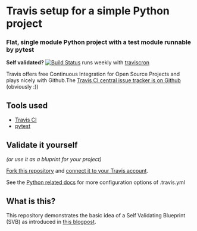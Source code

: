 # Travis setup for a simple Python project

### Flat, single module Python project with a test module runnable by pytest

**Self validated?** [![Build Status](https://travis-ci.org/self-validating-blueprint/travis-ci-python.svg?branch=master)](https://travis-ci.org/self-validating-blueprint/travis-ci-python) runs weekly with [traviscron](http://traviscron.pythonanywhere.com)



Travis offers free Continuous Integration for Open Source Projects and plays nicely with Github.The [Travis CI central issue tracker is on Github](https://github.com/travis-ci/travis-ci) (obviously :))

## Tools used

* [Travis CI](https://travis-ci.org)
* [pytest](http://pytest.org)


## Validate it yourself
*(or use it as a bluprint for your project)*

[Fork this repository](https://github.com/self-validating-blueprint/travis-ci-python/fork) and [connect it to your Travis account](http://docs.travis-ci.com/user/getting-started/).

See the [Python related docs](http://docs.travis-ci.com/user/languages/python/) for more configuration options of .travis.yml


## What is this?

This repository demonstrates the basic idea of a Self Validating Blueprint (SVB) as introduced in [this blogpost](https://self-validating-blueprint.github.io/introduction/).
